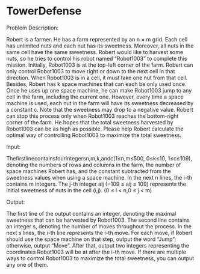 # TowerDefense

Problem Description:

Robert is a farmer. He has a farm represented by an n × m grid. Each cell has unlimited nuts and each nut has its sweetness. Moreover, all nuts in the same cell have the same sweetness.
Robert would like to harvest some nuts, so he tries to control his robot named “Robot1003” to complete this mission. Initially, Robot1003 is at the top-left corner of the farm. Robert can only control Robot1003 to move right or down to the next cell in that direction. When Robot1003 is in a cell, it must take one nut from that cell. Besides, Robert has k space machines that can each be only used once. Once he uses up one space machine, he can make Robot1003 jump to any cell in the farm, including the current one.
However, every time a space machine is used, each nut in the farm will have its sweetness decreased by a constant c. Note that the sweetness may drop to a negative value. Robert can stop this process only when Robot1003 reaches the bottom-right corner of the farm. He hopes that the total sweetness harvested by Robot1003 can be as high as possible. Please help Robert calculate the optimal way of controlling Robot1003 to maximize the total sweetness.


Input:

Thefirstlinecontainsfourintegersn,m,k,andc(1≤n,m≤500, 0≤k≤10, 1≤c≤109), denoting the numbers of rows and columns in the farm, the number of space machines Robert has, and the constant subtracted from the sweetness values when using a space machine.
In the next n lines, the i-th contains m integers. The j-th integer aij (−109 ≤ aij ≤ 109) represents the initial sweetness of nuts in the cell (i,j). (0 ≤ i < n,0 ≤ j < m)


Output:

The first line of the output contains an integer, denoting the maximal sweetness that can be harvested by Robot1003.
The second line contains an integer s, denoting the number of moves throughout the process. In the next s lines, the i-th line represents the i-th move. For each move, if Robert should use the space machine on that step, output the word “Jump”; otherwise, output “Move”. After that, output two integers representing the coordinates Robot1003 will be at after the i-th move.
If there are multiple ways to control Robot1003 to maximize the total sweetness, you can output any one of them.
